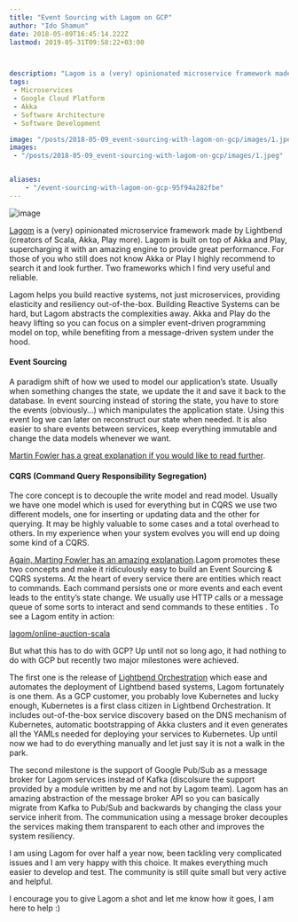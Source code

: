 ```yaml
---
title: "Event Sourcing with Lagom on GCP"
author: "Ido Shamun"
date: 2018-05-09T16:45:14.222Z
lastmod: 2019-05-31T09:58:22+03:00



description: "Lagom is a (very) opinionated microservice framework made by Lightbend (creators of Scala, Akka, Play more)."
tags:
 - Microservices 
 - Google Cloud Platform 
 - Akka 
 - Software Architecture
 - Software Development 

image: "/posts/2018-05-09_event-sourcing-with-lagom-on-gcp/images/1.jpeg" 
images:
 - "/posts/2018-05-09_event-sourcing-with-lagom-on-gcp/images/1.jpeg" 


aliases:
    - "/event-sourcing-with-lagom-on-gcp-95f94a282fbe"
---
```


![image](/posts/2018-05-09_event-sourcing-with-lagom-on-gcp/images/1.jpeg)

[Lagom](https://www.lightbend.com/lagom-framework) is a (very) opinionated microservice framework made by Lightbend (creators of Scala, Akka, Play more). Lagom is built on top of Akka and Play, supercharging it with an amazing engine to provide great performance. For those of you who still does not know Akka or Play I highly recommend to search it and look further. Two frameworks which I find very useful and reliable.

Lagom helps you build reactive systems, not just microservices, providing elasticity and resiliency out-of-the-box. Building Reactive Systems can be hard, but Lagom abstracts the complexities away. Akka and Play do the heavy lifting so you can focus on a simpler event-driven programming model on top, while benefiting from a message-driven system under the hood.

#### Event Sourcing

A paradigm shift of how we used to model our application’s state. Usually when something changes the state, we update the it and save it back to the database. In event sourcing instead of storing the state, you have to store the events (obviously…) which manipulates the application state. Using this event log we can later on reconstruct our state when needed. It is also easier to share events between services, keep everything immutable and change the data models whenever we want.

[Martin Fowler has a great explanation if you would like to read further](https://martinfowler.com/eaaDev/EventSourcing.html).

#### CQRS (Command Query Responsibility Segregation)

The core concept is to decouple the write model and read model. Usually we have one model which is used for everything but in CQRS we use two different models, one for inserting or updating data and the other for querying. It may be highly valuable to some cases and a total overhead to others. In my experience when your system evolves you will end up doing some kind of a CQRS.

[Again, Marting Fowler has an amazing explanation](https://martinfowler.com/bliki/CQRS.html).Lagom promotes these two concepts and make it ridiculously easy to build an Event Sourcing &amp; CQRS systems. At the heart of every service there are entities which react to commands. Each command persists one or more events and each event leads to the entity’s state change. We usually use HTTP calls or a message queue of some sorts to interact and send commands to these entities . To see a Lagom entity in action:

[lagom/online-auction-scala](https://github.com/lagom/online-auction-scala/blob/master/item-impl/src/main/scala/com/example/auction/item/impl/ItemEntity.scala)



But what this has to do with GCP? Up until not so long ago, it had nothing to do with GCP but recently two major milestones were achieved.

The first one is the release of [Lightbend Orchestration](https://developer.lightbend.com/docs/lightbend-orchestration-kubernetes/latest/index.html) which ease and automates the deployment of Lightbend based systems, Lagom fortunately is one them. As a GCP customer, you probably love Kubernetes and lucky enough, Kubernetes is a first class citizen in Lightbend Orchestration. It includes out-of-the-box service discovery based on the DNS mechanism of Kubernetes, automatic bootstrapping of Akka clusters and it even generates all the YAMLs needed for deploying your services to Kubernetes. Up until now we had to do everything manually and let just say it is not a walk in the park.

The second milestone is the support of Google Pub/Sub as a message broker for Lagom services instead of Kafka (discolsure the support provided by a module written by me and not by Lagom team). Lagom has an amazing abstraction of the message broker API so you can basically migrate from Kafka to Pub/Sub and backwards by changing the class your service inherit from. The communication using a message broker decouples the services making them transparent to each other and improves the system resiliency.

I am using Lagom for over half a year now, been tackling very complicated issues and I am very happy with this choice. It makes everything much easier to develop and test. The community is still quite small but very active and helpful.

I encourage you to give Lagom a shot and let me know how it goes, I am here to help :)
